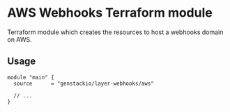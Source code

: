 # AWS Webhooks Terraform module

Terraform module which creates the resources to host a webhooks domain on AWS.

## Usage

```hcl
module "main" {
  source      = "genstackio/layer-webhooks/aws"
  
  // ...
}
```
